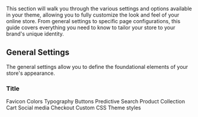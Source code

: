 This section will walk you through the various settings and options available in your theme, allowing you to fully customize the look and feel of your online store. From general settings to specific page configurations, this guide covers everything you need to know to tailor your store to your brand's unique identity.

## General Settings

The general settings allow you to define the foundational elements of your store's appearance.

### Title

Favicon
Colors
Typography
Buttons
Predictive Search
Product
Collection
Cart
Social media
Checkout
Custom CSS
Theme styles
